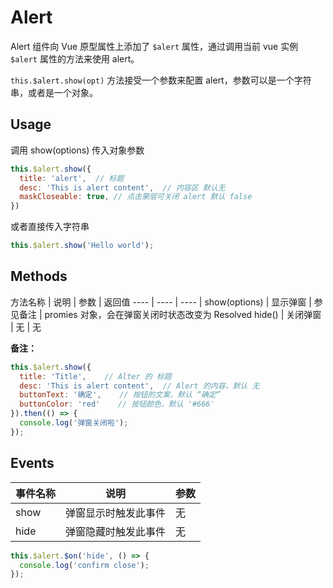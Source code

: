 # Alert

Alert 组件向 Vue 原型属性上添加了 `$alert` 属性，通过调用当前 vue 实例 `$alert` 属性的方法来使用 alert。

`this.$alert.show(opt)` 方法接受一个参数来配置 alert，参数可以是一个字符串，或者是一个对象。


## Usage

调用 show(options) 传入对象参数
```js
this.$alert.show({
  title: 'alert',  // 标题
  desc: 'This is alert content',  // 内容区 默认无
  maskCloseable: true, // 点击蒙层可关闭 alert 默认 false
})
```

或者直接传入字符串
```js
this.$alert.show('Hello world');
```


## Methods
方法名称   |    说明    |    参数    |   返回值
----      | ----      | ----      |
show(options) | 显示弹窗 |  参见备注  |   promies 对象，会在弹窗关闭时状态改变为 Resolved
hide() | 关闭弹窗 | 无 | 无

**备注：**
```js
this.$alert.show({
  title: 'Title',    // Alter 的 标题
  desc: 'This is alert content',  // Alert 的内容，默认 无
  buttonText: '确定',    // 按钮的文案，默认 “确定”
  buttonColor: 'red'    // 按钮颜色，默认 '#666'
}).then(() => {
  console.log('弹窗关闭啦');
});
```

## Events

事件名称   |    说明    |    参数    |
----      | ----      | ----      |
show | 弹窗显示时触发此事件 | 无
hide | 弹窗隐藏时触发此事件 | 无

```js
this.$alert.$on('hide', () => {
  console.log('confirm close');
});
```

